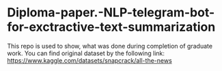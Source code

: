 # Diploma-paper.-NLP-telegram-bot-for-exctractive-text-summarization
This repo is used to show, what was done during completion of graduate work.
You can find original dataset by the following link: https://www.kaggle.com/datasets/snapcrack/all-the-news
